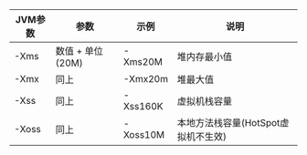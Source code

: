 |JVM参数|参数|示例|说明|
|--|---|--|--|
|-Xms|数值 + 单位 (20M)|-Xms20M|堆内存最小值|
|-Xmx|同上|-Xmx20m|堆最大值|
|-Xss|同上|-Xss160K|虚拟机栈容量|
|-Xoss|同上|-Xoss10M|本地方法栈容量(HotSpot虚拟机不生效)|
